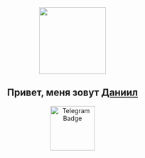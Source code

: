 <!-- 
[![codewars](https://www.codewars.com/users/KenpachiZ11/badges/large)](https://www.codewars.com/users/KenpachiZ11)
![Ant-Design](https://img.shields.io/badge/-AntDesign-%230170FE?style=for-the-badge&logo=ant-design&logoColor=white)
![MongoDB](https://img.shields.io/badge/MongoDB-%234ea94b.svg?style=for-the-badge&logo=mongodb&logoColor=white)
![Express.js](https://img.shields.io/badge/express.js-%23404d59.svg?style=for-the-badge&logo=express&logoColor=%2361DAFB)
![React](https://img.shields.io/badge/react-%2320232a.svg?style=for-the-badge&logo=react&logoColor=%2361DAFB)
![NodeJS](https://img.shields.io/badge/node.js-6DA55F?style=for-the-badge&logo=node.js&logoColor=white)
![TypeScript](https://img.shields.io/badge/typescript-%23007ACC.svg?style=for-the-badge&logo=typescript&logoColor=white) -->

<section id='header' align='center'>
    <img src="https://media.giphy.com/media/M9gbBd9nbDrOTu1Mqx/giphy.gif" height="150" align='center'/>
    <h1>Привет, меня зовут <a href="https://github.com/KenpachiZ11?tab=repositories" target="_blank">Даниил</a></h1>
</section>
<section id='сonnection' align='center'>
    <a href="https://t.me/captainkz11">
        <img src='https://img.shields.io/badge/Telegram-blue' alt="Telegram Badge" width='100'>
    </a>
</section>
